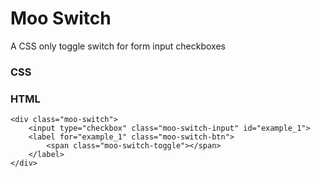 # Moo Switch
A CSS only toggle switch for form input checkboxes

### CSS
<link rel="stylesheet" media="screen" href="/assets/css/moo-switch.css">

### HTML
```
<div class="moo-switch">
	<input type="checkbox" class="moo-switch-input" id="example_1">
	<label for="example_1" class="moo-switch-btn">
		<span class="moo-switch-toggle"></span>
	</label>
</div>
```
